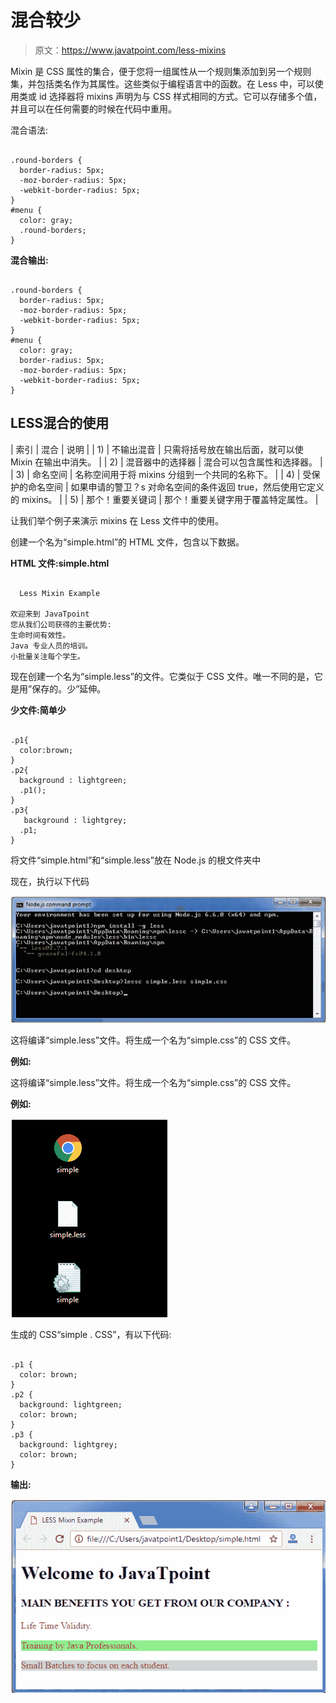 # 混合较少

> 原文：<https://www.javatpoint.com/less-mixins>

Mixin 是 CSS 属性的集合，便于您将一组属性从一个规则集添加到另一个规则集，并包括类名作为其属性。这些类似于编程语言中的函数。在 Less 中，可以使用类或 id 选择器将 mixins 声明为与 CSS 样式相同的方式。它可以存储多个值，并且可以在任何需要的时候在代码中重用。

<styrong>混合语法:</styrong>

```

.round-borders {
  border-radius: 5px;
  -moz-border-radius: 5px;
  -webkit-border-radius: 5px;
}
#menu {
  color: gray;
  .round-borders;
}

```

**混合输出:**

```

.round-borders {
  border-radius: 5px;
  -moz-border-radius: 5px;
  -webkit-border-radius: 5px;
}
#menu {
  color: gray;
  border-radius: 5px;
  -moz-border-radius: 5px;
  -webkit-border-radius: 5px;
}

```

## LESS混合的使用

| 索引 | 混合 | 说明 |
| 1) | 不输出混音 | 只需将括号放在输出后面，就可以使 Mixin 在输出中消失。 |
| 2) | 混音器中的选择器 | 混合可以包含属性和选择器。 |
| 3) | 命名空间 | 名称空间用于将 mixins 分组到一个共同的名称下。 |
| 4) | 受保护的命名空间 | 如果申请的警卫？s 对命名空间的条件返回 true，然后使用它定义的 mixins。 |
| 5) | 那个！重要关键词 | 那个！重要关键字用于覆盖特定属性。 |

让我们举个例子来演示 mixins 在 Less 文件中的使用。

创建一个名为“simple.html”的 HTML 文件，包含以下数据。

**HTML 文件:simple.html**

```

  Less Mixin Example

欢迎来到 JavaTpoint
您从我们公司获得的主要优势:
生命时间有效性。
Java 专业人员的培训。
小批量关注每个学生。

```

现在创建一个名为“simple.less”的文件。它类似于 CSS 文件。唯一不同的是，它是用”保存的。少”延伸。

**少文件:简单少**

```

.p1{
  color:brown;
}
.p2{
  background : lightgreen;
  .p1();
}
.p3{
   background : lightgrey;
  .p1;
} 

```

将文件“simple.html”和“simple.less”放在 Node.js 的根文件夹中

现在，执行以下代码

![Less Less mixins1](img/1470ee21981a4718fd4bc56b852b2ada.png)

这将编译“simple.less”文件。将生成一个名为“simple.css”的 CSS 文件。

**例如:**

这将编译“simple.less”文件。将生成一个名为“simple.css”的 CSS 文件。

**例如:**

![Less Less mixins2](img/80893e9a6e36432265505f66239f696f.png)

生成的 CSS“simple . CSS”，有以下代码:

```

.p1 {
  color: brown;
}
.p2 {
  background: lightgreen;
  color: brown;
}
.p3 {
  background: lightgrey;
  color: brown;
}

```

**输出:**

![Less Less mixins3](img/3084c108e8d666f0acb27b46f57a7556.png)
